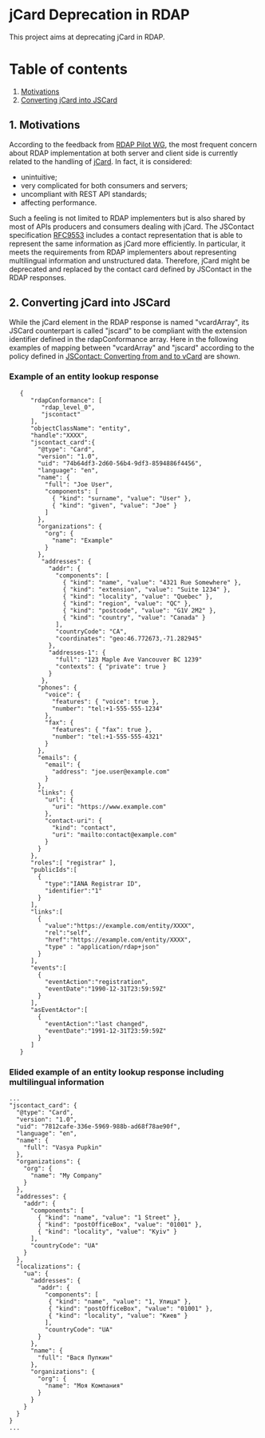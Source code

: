 # jCard Deprecation in RDAP

This project aims at deprecating jCard in RDAP.

# Table of contents
1. [Motivations](#motivations)
2. [Converting jCard into JSCard](#converting-jcard-into-jscard)


<a name="motivations"></a>
## 1. Motivations

According to the feedback from [RDAP Pilot WG](https://www.icann.org/en/system/files/files/rdap-pilot-report-25apr19-en.pdf), the most frequent concern about RDAP implementation at both server and client side is currently related to the handling of [jCard](https://tools.ietf.org/html/rfc7095). In fact, it is considered:

*	unintuitive;
*	very complicated for both consumers and servers;
*	uncompliant with REST API standards;
*	affecting performance.

Such a feeling is not limited to RDAP implementers but is also shared by most of APIs producers and consumers dealing with jCard.
The JSContact specification [RFC9553](https://www.rfc-editor.org/rfc/rfc9553.html) includes a contact representation that is able to represent the same information as jCard more efficiently. In particular, it meets the requirements from RDAP implementers about representing multilingual information and unstructured data. Therefore, jCard might be deprecated and replaced by the contact card defined by JSContact in the RDAP responses.


<a name="converting-jcard-into-jscard"></a>
## 2. Converting jCard into JSCard

While the jCard element in the RDAP response is named "vcardArray", its JSCard counterpart is called "jscard" to be compliant with the extension identifier defined in the rdapConformance array. Here in the following examples of mapping between &quot;vcardArray&quot; and &quot;jscard&quot; according to the policy defined in [JSContact: Converting from and to vCard](https://datatracker.ietf.org/doc/draft-ietf-calext-jscontact-vcard/) are shown.

### Example of an entity lookup response

```
   {
      "rdapConformance": [
         "rdap_level_0",
         "jscontact"
      ],
      "objectClassName": "entity",
      "handle":"XXXX",
      "jscontact_card":{
        "@type": "Card",
        "version": "1.0",
        "uid": "74b64df3-2d60-56b4-9df3-8594886f4456",
        "language": "en",
        "name": {
          "full": "Joe User",
          "components": [
            { "kind": "surname", "value": "User" },
            { "kind": "given", "value": "Joe" }
          ]
        },
        "organizations": {
          "org": {
            "name": "Example"
          }
        },
         "addresses": {
           "addr": {
             "components": [
               { "kind": "name", "value": "4321 Rue Somewhere" },
               { "kind": "extension", "value": "Suite 1234" },
               { "kind": "locality", "value": "Quebec" },
               { "kind": "region", "value": "QC" },
               { "kind": "postcode", "value": "G1V 2M2" },
               { "kind": "country", "value": "Canada" }
             ],
             "countryCode": "CA",
             "coordinates": "geo:46.772673,-71.282945"
           },
           "addresses-1": {
             "full": "123 Maple Ave Vancouver BC 1239"
             "contexts": { "private": true }
           }
         },
        "phones": {
          "voice": {
            "features": { "voice": true },
            "number": "tel:+1-555-555-1234"
          },
          "fax": {
            "features": { "fax": true },
            "number": "tel:+1-555-555-4321"
          }
        },
        "emails": {
          "email": {
            "address": "joe.user@example.com"
          }
        },
        "links": {
          "url": {
            "uri": "https://www.example.com"
          },
          "contact-uri": {
            "kind": "contact",
            "uri": "mailto:contact@example.com"
          }
        }
      },
      "roles":[ "registrar" ],
      "publicIds":[
        {
          "type":"IANA Registrar ID",
          "identifier":"1"
        }
      ],
      "links":[
        {
          "value":"https://example.com/entity/XXXX",
          "rel":"self",
          "href":"https://example.com/entity/XXXX",
          "type" : "application/rdap+json"
        }
      ],
      "events":[
        {
          "eventAction":"registration",
          "eventDate":"1990-12-31T23:59:59Z"
        }
      ],
      "asEventActor":[
        {
          "eventAction":"last changed",
          "eventDate":"1991-12-31T23:59:59Z"
        }
      ]
   }
```

### Elided example of an entity lookup response including multilingual information

```
...
"jscontact_card": {
  "@type": "Card",
  "version": "1.0",
  "uid": "7812cafe-336e-5969-988b-ad68f78ae90f",
  "language": "en",
  "name": {
    "full": "Vasya Pupkin"
  },
  "organizations": {
    "org": {
      "name": "My Company"
    }
  },
  "addresses": {
    "addr": {
      "components": [
        { "kind": "name", "value": "1 Street" },
        { "kind": "postOfficeBox", "value": "01001" },
        { "kind": "locality", "value": "Kyiv" }
      ],
      "countryCode": "UA"
    }
  },
  "localizations": {
    "ua": {
      "addresses": {
        "addr": {
          "components": [
           { "kind": "name", "value": "1, Улица" },
           { "kind": "postOfficeBox", "value": "01001" },
           { "kind": "locality", "value": "Киев" }
          ],
          "countryCode": "UA"
        }
      },
      "name": {
        "full": "Вася Пупкин"
      },
      "organizations": {
        "org": {
          "name": "Моя Компания"
        }
      }
    }
  }
}
...
```